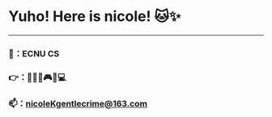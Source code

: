 # Yuho! Here is nicole! 🐱✨
---
### 🏫：ECNU CS
### 👉：🎹🎥📓🎮📼💻
### 📫：nicoleKgentlecrime@163.com

<!--
**nicolekk15/nicolekk15** is a ✨ _special_ ✨ repository because its `README.md` (this file) appears on your GitHub profile.

Here are some ideas to get you started:

- 🔭 I’m currently working on ...
- 🌱 I’m currently learning ...
- 👯 I’m looking to collaborate on ...
- 🤔 I’m looking for help with ...
- 💬 Ask me about ...
- 📫 How to reach me: ...
- 😄 Pronouns: ...
- ⚡ Fun fact: ...
-->
